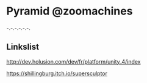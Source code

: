 # Pyramid @zoomachines

-.-.-.-.-.-.

## Linkslist

http://dev.holusion.com/dev/fr/platform/unity_4/index

https://shillingburg.itch.io/supersculptor
